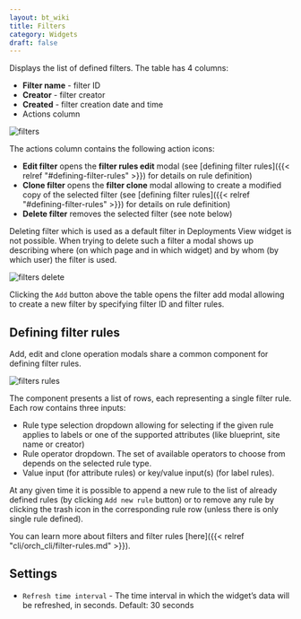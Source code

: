 ```yaml
---
layout: bt_wiki
title: Filters
category: Widgets
draft: false
---
```


Displays the list of defined filters.
The table has 4 columns:

* **Filter name** - filter ID
* **Creator** - filter creator
* **Created** - filter creation date and time
* Actions column

![filters]( /images/ui/widgets/filters.png )

The actions column contains the following action icons:

* **Edit filter** opens the **filter rules edit** modal (see [defining filter rules]({{< relref "#defining-filter-rules" >}}) for details on rule definition)
* **Clone filter** opens the **filter clone** modal allowing to create a modified copy of the selected filter (see [defining filter rules]({{< relref "#defining-filter-rules" >}}) for details on rule definition)
* **Delete filter** removes the selected filter (see note below)

Deleting filter which is used as a default filter in Deployments View widget is not possible.
When trying to delete such a filter a modal shows up describing where (on which page and in which widget) and by whom (by which user) the filter is used.

![filters delete]( /images/ui/widgets/filters-delete.png ) 


Clicking the `Add` button above the table opens the filter add modal allowing to create a new filter by specifying filter ID and filter rules.

## Defining filter rules

Add, edit and clone operation modals share a common component for defining filter rules.

![filters rules]( /images/ui/widgets/filters-rules.png ) 

The component presents a list of rows, each representing a single filter rule. Each row contains three inputs:

* Rule type selection dropdown allowing for selecting if the given rule applies to labels or one of the supported attributes (like blueprint, site name or creator)
* Rule operator dropdown. The set of available operators to choose from depends on the selected rule type.
* Value input (for attribute rules) or key/value input(s) (for label rules). 

At any given time it is possible to append a new rule to the list of already defined rules (by clicking `Add new rule` button) or to remove any rule by clicking the trash icon in the corresponding rule row (unless there is only single rule defined).

You can learn more about filters and filter rules [here]({{< relref "cli/orch_cli/filter-rules.md" >}}).

## Settings

* `Refresh time interval` - The time interval in which the widget’s data will be refreshed, in seconds. Default: 30 seconds
